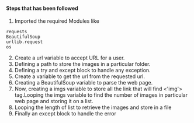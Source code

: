 #### Steps that has been followed
1. Imported the required Modules like
```
requests
BeautifulSoup
urllib.request
os
```
2. Create a url variable to accept URL for a user.
3. Defining a path to store the images in a particular folder.
4. Defining a try and except block to handle any exception.
5. Create a variable to get the url from the requested url.
6. Creating a BeautifulSoup variable to parse the web page.
7. Now, creating a imgs variable to store all the link 
that will find <'img'> tag.Looping the imgs variable to find
the number of images in particular web page and storing it 
on a list.
8. Looping the length of list  to  retrieve the 
images and store in a file
9. Finally an except block to handle the error


